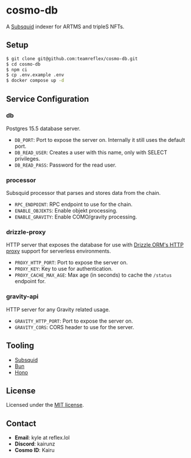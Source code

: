 # cosmo-db

A [Subsquid](https://subsquid.io/) indexer for ARTMS and tripleS NFTs.

## Setup

```bash
$ git clone git@github.com:teamreflex/cosmo-db.git
$ cd cosmo-db
$ npm ci
$ cp .env.example .env
$ docker compose up -d
```

## Service Configuration

### db

Postgres 15.5 database server.

- `DB_PORT`: Port to expose the server on. Internally it still uses the default port.
- `DB_READ_USER`: Creates a user with this name, only with SELECT privileges.
- `DB_READ_PASS`: Password for the read user.

### processor

Subsquid processor that parses and stores data from the chain.

- `RPC_ENDPOINT`: RPC endpoint to use for the chain.
- `ENABLE_OBJEKTS`: Enable objekt processing.
- `ENABLE_GRAVITY`: Enable COMO/gravity processing.

### drizzle-proxy

HTTP server that exposes the database for use with [Drizzle ORM's HTTP proxy](https://orm.drizzle.team/docs/get-started-postgresql#http-proxy) support for serverless environments.

- `PROXY_HTTP_PORT`: Port to expose the server on.
- `PROXY_KEY`: Key to use for authentication.
- `PROXY_CACHE_MAX_AGE`: Max age (in seconds) to cache the `/status` endpoint for.

### gravity-api

HTTP server for any Gravity related usage.

- `GRAVITY_HTTP_PORT`: Port to expose the server on.
- `GRAVITY_CORS`: CORS header to use for the server.

## Tooling

- [Subsquid](https://subsquid.io/)
- [Bun](https://bun.sh/)
- [Hono](https://hono.dev/)

## License

Licensed under the [MIT license](https://github.com/teamreflex/cosmo-db/blob/main/LICENSE.md).

## Contact

- **Email**: kyle at reflex.lol
- **Discord**: kairunz
- **Cosmo ID**: Kairu
